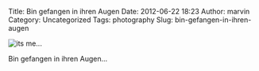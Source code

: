 Title: Bin gefangen in ihren Augen
Date: 2012-06-22 18:23
Author: marvin
Category: Uncategorized
Tags: photography
Slug: bin-gefangen-in-ihren-augen

![its me...]({filename}/images/7421148052_0c29907421_b.jpg)

Bin gefangen in ihren Augen...

